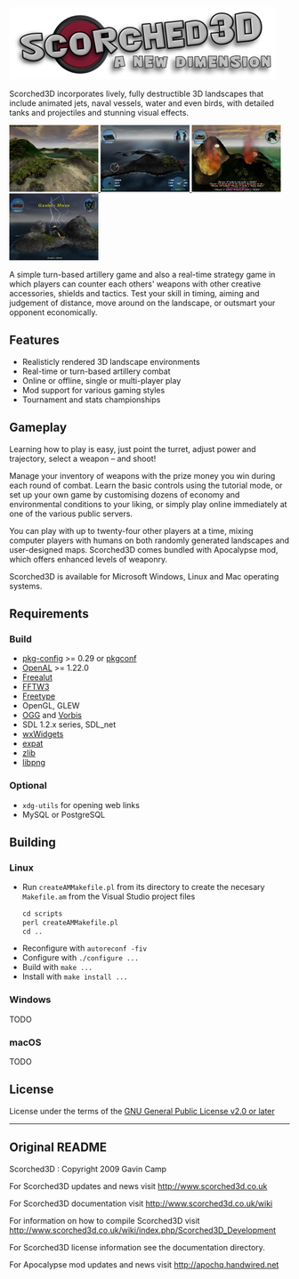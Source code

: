 ![Scorched3D](.images/logo_overlay.png "Scorched3D")

Scorched3D incorporates lively, fully destructible 3D landscapes that include animated jets, naval vessels, water and even birds, with detailed tanks and projectiles and stunning visual effects.

<a href='.images/6700.jpg'>
<img src='.images/6700.jpg' alt='Trees from version 36'            width=160 height=120 />
</a>
<a href='.images/6702.jpg'>
<img src='.images/6702.jpg' alt='Spectator view from version 37.2' width=160 height=120 />
</a>
<a href='.images/6704.jpg'>
<img src='.images/6704.jpg' alt='Some action from version 37.2'    width=160 height=120 />
</a>
<a href='.images/8943.jpg'>
<img src='.images/8943.jpg' alt='Lightning from version 38'        width=160 height=120 />
</a>

A simple turn-based artillery game and also a real-time strategy game in which players can counter each others' weapons with other creative accessories, shields and tactics. Test your skill in timing, aiming and judgement of distance, move around on the landscape, or outsmart your opponent economically.

## Features

- Realisticly rendered 3D landscape environments
- Real-time or turn-based artillery combat
- Online or offline, single or multi-player play
- Mod support for various gaming styles
- Tournament and stats championships

## Gameplay

Learning how to play is easy, just point the turret, adjust power and trajectory, select a weapon – and shoot!

Manage your inventory of weapons with the prize money you win during each round of combat. Learn the basic controls using the tutorial mode, or set up your own game by customising dozens of economy and environmental conditions to your liking, or simply play online immediately at one of the various public servers.

You can play with up to twenty-four other players at a time, mixing computer players with humans on both randomly generated landscapes and user-designed maps. Scorched3D comes bundled with Apocalypse mod, which offers enhanced levels of weaponry.

Scorched3D is available for Microsoft Windows, Linux and Mac operating systems.

## Requirements

### Build

- [pkg-config](https://www.freedesktop.org/wiki/Software/pkg-config/) >= 0.29 or [pkgconf](http://pkgconf.org/)
- [OpenAL](https://www.openal-soft.org/) >= 1.22.0
- [Freealut](https://github.com/vancegroup/freealut)
- [FFTW3](https://www.fftw.org/)
- [Freetype](https://freetype.org/)
- OpenGL, GLEW
- [OGG](https://www.xiph.org/ogg/) and [Vorbis](https://xiph.org/vorbis/)
- SDL 1.2.x series, SDL_net
- [wxWidgets](https://www.wxwidgets.org/)
- [expat](https://libexpat.github.io/)
- [zlib](http://zlib.net/)
- [libpng](http://www.libpng.org/)

### Optional

- `xdg-utils` for opening web links
- MySQL or PostgreSQL

## Building

### Linux

- Run `createAMMakefile.pl` from its directory to create the necesary `Makefile.am` from the Visual Studio project files
  ```
  cd scripts
  perl createAMMakefile.pl
  cd ..
  ```
- Reconfigure with `autoreconf -fiv`
- Configure with `./configure ...`
- Build with `make ...`
- Install with `make install ...`

### Windows

TODO

### macOS

TODO

## License

License under the terms of the [GNU General Public License v2.0 or later](https://www.gnu.org/licenses/old-licenses/gpl-2.0.html)
___

## Original README

Scorched3D : Copyright 2009 Gavin Camp

For Scorched3D updates and news visit http://www.scorched3d.co.uk

For Scorched3D documentation visit http://www.scorched3d.co.uk/wiki

For information on how to compile Scorched3D visit http://www.scorched3d.co.uk/wiki/index.php/Scorched3D_Development

For Scorched3D license information see the documentation directory.

For Apocalypse mod updates and news visit http://apochq.handwired.net
